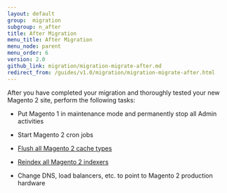 ```yaml
---
layout: default
group:  migration
subgroup: n_after
title: After Migration
menu_title: After Migration
menu_node: parent
menu_order: 6
version: 2.0
github_link: migration/migration-migrate-after.md
redirect_from: /guides/v1.0/migration/migration-migrate-after.html
---
```


After you have completed your migration and thoroughly tested your new Magento 2 site, perform the following tasks:

*	Put Magento 1 in maintenance mode and permanently stop all Admin activities

*	Start Magento 2 cron jobs

*	<a href="{{page.baseurl}}config-guide/cli/config-cli-subcommands-cache.html#config-cli-subcommands-cache-clean" target="_blank">Flush all Magento 2 cache types</a>

*	<a href="{{page.baseurl}}config-guide/cli/config-cli-subcommands-index.html#config-cli-subcommands-index-reindex" target="_blank">Reindex all Magento 2 indexers</a>

*	Change DNS, load balancers, etc. to point to Magento 2 production hardware
